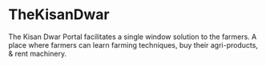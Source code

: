 # TheKisanDwar
The Kisan Dwar Portal facilitates a single window solution to the farmers. A place where farmers can learn farming techniques, buy their agri-products, &amp; rent machinery.
